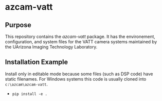 # azcam-vatt

## Purpose

This repository contains the *azcam-vatt* package.  It has the environement, configuration, and system files for the VATT camera systems maintained by the UArizona Imaging Technology Laboratory.

## Installation Example

Install only in editable mode because some files (such as DSP code) have static filenames. For Windows systems this code is usually cloned into `c:\azcam\azcam-vatt`.

* `pip install -e .`